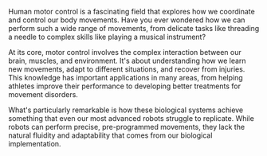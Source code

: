 Human motor control is a fascinating field that explores how we coordinate and control our body movements. Have you ever wondered how we can perform such a wide range of movements, from delicate tasks like threading a needle to complex skills like playing a musical instrument?

At its core, motor control involves the complex interaction between our brain, muscles, and environment. It's about understanding how we learn new movements, adapt to different situations, and recover from injuries. This knowledge has important applications in many areas, from helping athletes improve their performance to developing better treatments for movement disorders.

What's particularly remarkable is how these biological systems achieve something that even our most advanced robots struggle to replicate. While robots can perform precise, pre-programmed movements, they lack the natural fluidity and adaptability that comes from our biological implementation.
